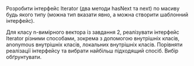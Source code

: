 Розробити інтерфейс Iterator (два методи hasNext та next) по масиву будь якого типу (можна тип вказати явно, а можна
створити шаблонний інтерфейс).

Для класу n-вимірного
вектора із завдання 2,  реалізувати інтерфейс
Iterator різними способами, зокрема з допомогою внутрішніх класів, anonymous
внутрішніх класів, локальних внутрішніх класів. 
Порівняти
реалізації інтерфейсу та вибрати найбільш підходящий спосіб. Вибір обґрунтувати.
